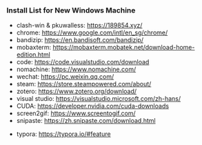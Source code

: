 ### Install List for New Windows Machine

- clash-win & pkuwalless: https://189854.xyz/
- chrome: https://www.google.com/intl/en_sg/chrome/
- bandizip: https://en.bandisoft.com/bandizip/
- mobaxterm: https://mobaxterm.mobatek.net/download-home-edition.html
- code: https://code.visualstudio.com/download
- nomachine: https://www.nomachine.com/
- wechat: https://pc.weixin.qq.com/
- steam: https://store.steampowered.com/about/
- zotero: https://www.zotero.org/download/
- visual studio: https://visualstudio.microsoft.com/zh-hans/
- CUDA: https://developer.nvidia.com/cuda-downloads
- screen2gif: https://www.screentogif.com/
- snipaste: https://zh.snipaste.com/download.html

* typora: https://typora.io/#feature